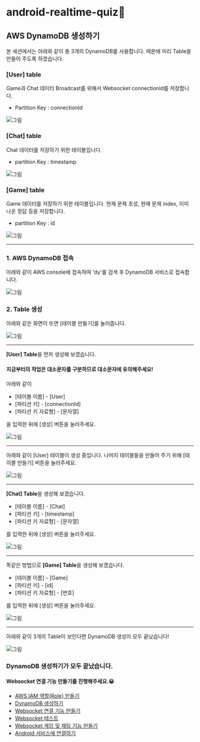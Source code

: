 # android-realtime-quiz🥳

## AWS DynamoDB 생성하기

본 세션에서는 아래와 같이 총 3개의 DynamoDB를 사용합니다. 때문에 미리 Table을 만들어 주도록 하겠습니다.

### [User] table
Game과 Chat 데이터 Broadcast를 위해서 Websocket connectionId를 저장합니다.

- Partition Key : connectionId

![그림](../images/dynamo/1.png)

### [Chat] table
Chat 데이터를 저장하기 위한 테이블입니다.

- partition Key : timestamp

![그림](../images/dynamo/2.png)

### [Game] table
Game 데이터를 저장하기 위한 테이블입니다. 현재 문제 초성, 현재 문제 index, 이미 나온 정답 등을 저장합니다. 

- partition Key : id

![그림](../images/dynamo/3.png)

---

### 1. AWS DynamoDB 접속

아래와 같이 AWS console에 접속하여 'dy'를 검색 후 DynamoDB 서비스로 접속합니다.
 
![그림](../images/dynamo/4.png)

### 2. Table 생성

아래와 같은 화면이 뜨면 [테이블 만들기]를 눌러줍니다.

![그림](../images/dynamo/5.png)

---

**[User] Table**을 먼저 생성해 보겠습니다.

#### 지금부터의 작업은 대소문자를 구분하므로 대소문자에 유의해주세요!

아래와 같이

- [테이블 이름] - [User]
- [파티션 키] - [connectionId]
- [파티션 키 자료형] - [문자열]

을 입력한 뒤에 [생성] 버튼을 눌러주세요.

![그림](../images/dynamo/6.png)

---

아래와 같이 [User] 테이블이 생성 중입니다. 나머지 테이블들을 만들어 주기 위해 [테이블 만들기] 버튼을 눌러주세요.

![그림](../images/dynamo/7.png)

---

**[Chat] Table**을 생성해 보겠습니다.

- [테이블 이름] - [Chat]
- [파티션 키] - [timestamp]
- [파티션 키 자료형] - [문자열]

를 입력한 뒤에 [생성] 버튼을 눌러주세요.

![그림](../images/dynamo/8.png)

---

똑같은 방법으로 **[Game] Table**을 생성해 보겠습니다.

- [테이블 이름] - [Game]
- [파티션 키] - [id]
- [파티션 키 자료형] - [번호]

를 입력한 뒤에 [생성] 버튼을 눌러주세요.

![그림](../images/dynamo/9.png)

---

아래와 같이 3개의 Table이 보인다면 DynamoDB 생성이 모두 끝났습니다!

![그림](../images/dynamo/10.png)

### DynamoDB 생성하기가 모두 끝났습니다.
#### Websocket 연결 기능 만들기를 진행해주세요.😀


- [AWS IAM 역할(Role) 만들기](https://github.com/yebonkim/android-realtime-quiz/blob/master/guide/AWS_IAM_guide.md)
- [DynamoDB 생성하기](https://github.com/yebonkim/android-realtime-quiz/blob/master/guide/AWS_DynamoDB_guide.md)
- [Websocket 연결 기능 만들기](https://github.com/yebonkim/android-realtime-quiz/blob/master/guide/AWS_websocket_connection_guide.md)
- [Websocket 테스트](https://github.com/yebonkim/android-realtime-quiz/blob/master/guide/AWS_websocket_test_guide.md)
- [Websocket 게임 및 채팅 기능 만들기](https://github.com/yebonkim/android-realtime-quiz/blob/master/guide/AWS_websocket_guide.md)
- [Android 서비스에 연결하기](https://github.com/yebonkim/android-realtime-quiz/blob/master/guide/Android_guide.md)